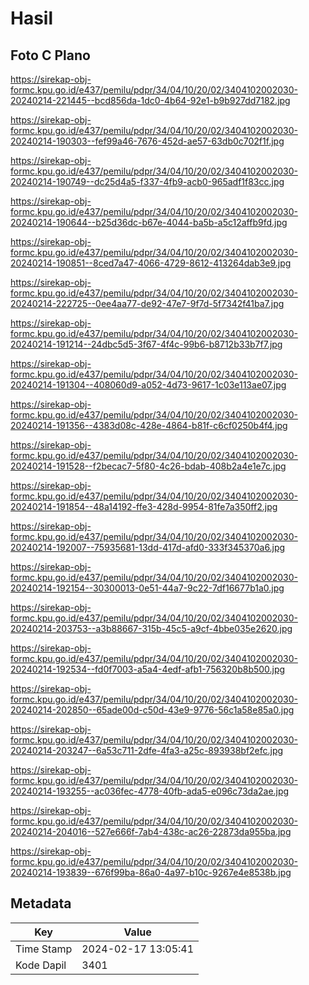 # Hasil

## Foto C Plano

https://sirekap-obj-formc.kpu.go.id/e437/pemilu/pdpr/34/04/10/20/02/3404102002030-20240214-221445--bcd856da-1dc0-4b64-92e1-b9b927dd7182.jpg

https://sirekap-obj-formc.kpu.go.id/e437/pemilu/pdpr/34/04/10/20/02/3404102002030-20240214-190303--fef99a46-7676-452d-ae57-63db0c702f1f.jpg

https://sirekap-obj-formc.kpu.go.id/e437/pemilu/pdpr/34/04/10/20/02/3404102002030-20240214-190749--dc25d4a5-f337-4fb9-acb0-965adf1f83cc.jpg

https://sirekap-obj-formc.kpu.go.id/e437/pemilu/pdpr/34/04/10/20/02/3404102002030-20240214-190644--b25d36dc-b67e-4044-ba5b-a5c12affb9fd.jpg

https://sirekap-obj-formc.kpu.go.id/e437/pemilu/pdpr/34/04/10/20/02/3404102002030-20240214-190851--8ced7a47-4066-4729-8612-413264dab3e9.jpg

https://sirekap-obj-formc.kpu.go.id/e437/pemilu/pdpr/34/04/10/20/02/3404102002030-20240214-222725--0ee4aa77-de92-47e7-9f7d-5f7342f41ba7.jpg

https://sirekap-obj-formc.kpu.go.id/e437/pemilu/pdpr/34/04/10/20/02/3404102002030-20240214-191214--24dbc5d5-3f67-4f4c-99b6-b8712b33b7f7.jpg

https://sirekap-obj-formc.kpu.go.id/e437/pemilu/pdpr/34/04/10/20/02/3404102002030-20240214-191304--408060d9-a052-4d73-9617-1c03e113ae07.jpg

https://sirekap-obj-formc.kpu.go.id/e437/pemilu/pdpr/34/04/10/20/02/3404102002030-20240214-191356--4383d08c-428e-4864-b81f-c6cf0250b4f4.jpg

https://sirekap-obj-formc.kpu.go.id/e437/pemilu/pdpr/34/04/10/20/02/3404102002030-20240214-191528--f2becac7-5f80-4c26-bdab-408b2a4e1e7c.jpg

https://sirekap-obj-formc.kpu.go.id/e437/pemilu/pdpr/34/04/10/20/02/3404102002030-20240214-191854--48a14192-ffe3-428d-9954-81fe7a350ff2.jpg

https://sirekap-obj-formc.kpu.go.id/e437/pemilu/pdpr/34/04/10/20/02/3404102002030-20240214-192007--75935681-13dd-417d-afd0-333f345370a6.jpg

https://sirekap-obj-formc.kpu.go.id/e437/pemilu/pdpr/34/04/10/20/02/3404102002030-20240214-192154--30300013-0e51-44a7-9c22-7df16677b1a0.jpg

https://sirekap-obj-formc.kpu.go.id/e437/pemilu/pdpr/34/04/10/20/02/3404102002030-20240214-203753--a3b88667-315b-45c5-a9cf-4bbe035e2620.jpg

https://sirekap-obj-formc.kpu.go.id/e437/pemilu/pdpr/34/04/10/20/02/3404102002030-20240214-192534--fd0f7003-a5a4-4edf-afb1-756320b8b500.jpg

https://sirekap-obj-formc.kpu.go.id/e437/pemilu/pdpr/34/04/10/20/02/3404102002030-20240214-202850--65ade00d-c50d-43e9-9776-56c1a58e85a0.jpg

https://sirekap-obj-formc.kpu.go.id/e437/pemilu/pdpr/34/04/10/20/02/3404102002030-20240214-203247--6a53c711-2dfe-4fa3-a25c-893938bf2efc.jpg

https://sirekap-obj-formc.kpu.go.id/e437/pemilu/pdpr/34/04/10/20/02/3404102002030-20240214-193255--ac036fec-4778-40fb-ada5-e096c73da2ae.jpg

https://sirekap-obj-formc.kpu.go.id/e437/pemilu/pdpr/34/04/10/20/02/3404102002030-20240214-204016--527e666f-7ab4-438c-ac26-22873da955ba.jpg

https://sirekap-obj-formc.kpu.go.id/e437/pemilu/pdpr/34/04/10/20/02/3404102002030-20240214-193839--676f99ba-86a0-4a97-b10c-9267e4e8538b.jpg


## Metadata

| Key        | Value               |
| ---------- | ------------------- |
| Time Stamp | 2024-02-17 13:05:41 |
| Kode Dapil | 3401                |




